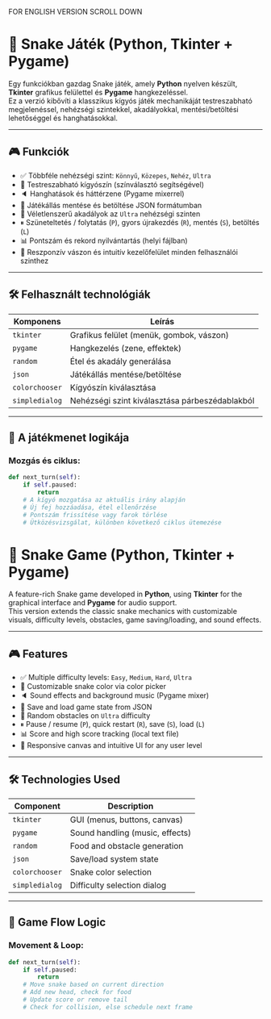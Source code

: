 FOR ENGLISH VERSION SCROLL DOWN

# 🐍 Snake Játék (Python, Tkinter + Pygame)

Egy funkciókban gazdag Snake játék, amely **Python** nyelven készült, **Tkinter** grafikus felülettel és **Pygame** hangkezeléssel.  
Ez a verzió kibővíti a klasszikus kígyós játék mechanikáját testreszabható megjelenéssel, nehézségi szintekkel, akadályokkal, mentési/betöltési lehetőséggel és hanghatásokkal.

---

## 🎮 Funkciók

- ✅ Többféle nehézségi szint: `Könnyű`, `Közepes`, `Nehéz`, `Ultra`  
- 🎨 Testreszabható kígyószín (színválasztó segítségével)  
- 🔈 Hanghatások és háttérzene (Pygame mixerrel)  
- 💾 Játékállás mentése és betöltése JSON formátumban  
- 🧱 Véletlenszerű akadályok az `Ultra` nehézségi szinten  
- ⏸ Szüneteltetés / folytatás (`P`), gyors újrakezdés (`R`), mentés (`S`), betöltés (`L`)  
- 📊 Pontszám és rekord nyilvántartás (helyi fájlban)  
- 📐 Reszponzív vászon és intuitív kezelőfelület minden felhasználói szinthez  

---

## 🛠️ Felhasznált technológiák

| Komponens        | Leírás                                |
|------------------|----------------------------------------|
| `tkinter`        | Grafikus felület (menük, gombok, vászon) |
| `pygame`         | Hangkezelés (zene, effektek)           |
| `random`         | Étel és akadály generálása            |
| `json`           | Játékállás mentése/betöltése           |
| `colorchooser`   | Kígyószín kiválasztása                |
| `simpledialog`   | Nehézségi szint kiválasztása párbeszédablakból |

---

## 🧪 A játékmenet logikája

### Mozgás és ciklus:
```python
def next_turn(self):
    if self.paused:
        return
    # A kígyó mozgatása az aktuális irány alapján
    # Új fej hozzáadása, étel ellenőrzése
    # Pontszám frissítése vagy farok törlése
    # Ütközésvizsgálat, különben következő ciklus ütemezése
```


# 🐍 Snake Game (Python, Tkinter + Pygame)

A feature-rich Snake game developed in **Python**, using **Tkinter** for the graphical interface and **Pygame** for audio support.  
This version extends the classic snake mechanics with customizable visuals, difficulty levels, obstacles, game saving/loading, and sound effects.

---

## 🎮 Features

- ✅ Multiple difficulty levels: `Easy`, `Medium`, `Hard`, `Ultra`  
- 🎨 Customizable snake color via color picker  
- 🔈 Sound effects and background music (Pygame mixer)  
- 💾 Save and load game state from JSON  
- 🧱 Random obstacles on `Ultra` difficulty  
- ⏸ Pause / resume (`P`), quick restart (`R`), save (`S`), load (`L`)  
- 📊 Score and high score tracking (local text file)  
- 📐 Responsive canvas and intuitive UI for any user level  

---

## 🛠️ Technologies Used

| Component       | Description                     |
|----------------|---------------------------------|
| `tkinter`      | GUI (menus, buttons, canvas)    |
| `pygame`       | Sound handling (music, effects) |
| `random`       | Food and obstacle generation    |
| `json`         | Save/load system state          |
| `colorchooser` | Snake color selection           |
| `simpledialog` | Difficulty selection dialog     |

---

## 🧪 Game Flow Logic

### Movement & Loop:
```python
def next_turn(self):
    if self.paused:
        return
    # Move snake based on current direction
    # Add new head, check for food
    # Update score or remove tail
    # Check for collision, else schedule next frame
